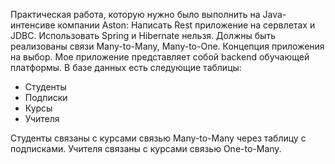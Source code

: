 Практическая работа, которую нужно было выполнить на Java-интенсиве компании Aston:
Написать Rest приложение на сервлетах и JDBC. Использовать Spring и Hibernate нельзя.
Должны быть реализованы связи Many-to-Many, Many-to-One. Концепция приложения на выбор.
Мое приложение представляет собой backend обучающей платформы.
В базе данных есть следующие таблицы:
- Студенты
- Подписки
- Курсы
- Учителя

Студенты связаны с курсами связью Many-to-Many через таблицу с подписками.
Учителя связаны с курсами связью One-to-Many.
